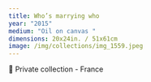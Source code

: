 ```yaml
---
title: Who’s marrying who
year: "2015"
medium: "Oil on canvas "
dimensions: 20x24in. / 51x61cm
image: /img/collections/img_1559.jpeg
---
```

🔴 Private collection - France
